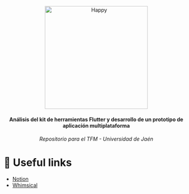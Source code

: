 <div align="center">
   <img src="https://raw.githubusercontent.com/flutter/website/master/src/_assets/image/flutter-lockup.png" alt="Happy" width="280"/>
   <h4>Análisis del kit de herramientas Flutter y desarrollo de un prototipo de aplicación multiplataforma</h4>
   <h6>Repositorio para el TFM - Universidad de Jaén </h6>
</div>


# :link: Useful links

* [Notion](https://www.notion.so/TFM-Trabajo-Fin-de-M-ster-a01256bf528b4eed968583d49163fe8b)
* [Whimsical](https://whimsical.com/flutter-64HxQ2GvpAECRsK5uv1SVA)

